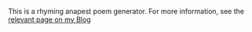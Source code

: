 This is a rhyming anapest poem generator. For more information, see the [relevant page on my Blog](https://blog.homeforfiction.com/2019/02/17/anapest-generator-a-javascript-poem-maker/)
